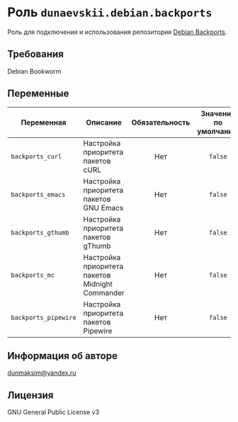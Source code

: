 # Роль `dunaevskii.debian.backports`

Роль для подключения и использования репозитория [Debian Backports](https://backports.debian.org).

## Требования

Debian Bookworm

## Переменные

| Переменная           | Описание                                        | Обязательность | Значение по умолчанию |
|----------------------|-------------------------------------------------|:--------------:|:---------------------:|
| `backports_curl`     | Настройка приоритета пакетов cURL               | Нет            | `false`               |
| `backports_emacs`    | Настройка приоритета пакетов GNU Emacs          | Нет            | `false`               |
| `backports_gthumb`   | Настройка приоритета пакетов gThumb             | Нет            | `false`               |
| `backports_mc`       | Настройка приоритета пакетов Midnight Commander | Нет            | `false`               |
| `backports_pipewire` | Настройка приоритета пакетов Pipewire           | Нет            | `false`               |

## Информация об авторе

dunmaksim@yandex.ru

## Лицензия

GNU General Public License v3
